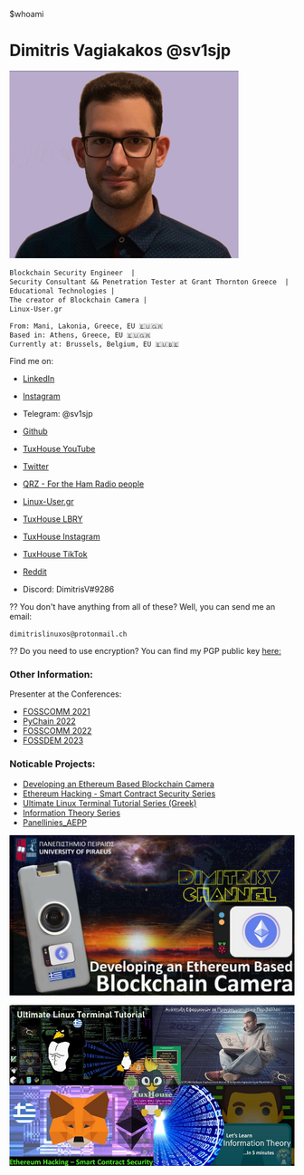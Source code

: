 $whoami
# Dimitris Vagiakakos @sv1sjp

![](/img/sv1sjp.jpg) 

```
Blockchain Security Engineer  | 
Security Consultant && Penetration Tester at Grant Thornton Greece  | 
Educational Technologies |
The creator of Blockchain Camera |
Linux-User.gr

```
```
From: Mani, Lakonia, Greece, EU 🇪🇺🇬🇷
Based in: Athens, Greece, EU 🇪🇺🇬🇷
Currently at: Brussels, Belgium, EU 🇪🇺🇧🇪
```

Find me on:

* [LinkedIn](https://www.linkedin.com/in/sv1sjp)

* [Instagram](https://www.instagram.com/sv1sjp/)

* Telegram: @sv1sjp 

* [Github](https://github.com/sv1sjp)

* [TuxHouse YouTube](www.youtube.com/LinuxOSblog)

* [Twitter](https://twitter.com/sv1sjp)

* [QRZ - For the Ham Radio people](https://www.qrz.com/db/sv1sjp)

* [Linux-User.gr](https://linux-user.gr/u/sv1sjp)

* [TuxHouse LBRY](https://odysee.com/@TuxHouse)

* [TuxHouse Instagram](https://www.instagram.com/panellinies_aepp)

* [TuxHouse TikTok](https://www.tiktok.com/@TuxHouse)

* [Reddit](https://www.reddit.com/user/sv1sjp/)

* Discord: DimitrisV#9286



?? You don't have anything from all of these? Well, you can send me an email: 
```
dimitrislinuxos@protonmail.ch
```

?? Do you need to use encryption? You can find my PGP public key [here:](/PDFs/pgp.txt)

### Other Information:

Presenter at the Conferences: 

* [FOSSCOMM 2021](https://2021.fosscomm.gr/index.html)
* [PyChain 2022](https://www.pychain.org/)
* [FOSSCOMM 2022](https://2022.fosscomm.gr/en/)
* [FOSSDEM 2023](https://fosdem.org/2023/)


### Noticable Projects:

* [Developing an Ethereum Based Blockchain Camera](https://sv1sjp.github.io/blockchain_camera/)
* [Ethereum Hacking - Smart Contract Security Series](https://www.youtube.com/playlist?list=PLZa7COjIxKWzLcMxI9cRNSzOtdR0xvXB7)
* [Ultimate Linux Terminal Tutorial Series (Greek)](https://www.youtube.com/playlist?list=PLZa7COjIxKWzfu1kLBWBbj-3wdKSzDVl4)
* [Information Theory Series](https://www.youtube.com/playlist?list=PLZa7COjIxKWzq3tyDlMqUmVzd1a7zDpT-)
* [Panellinies_AEPP](https://sv1sjp.github.io/panellinies_aepp/index.html)

![](/img/Blockchain_Camera_EN.jpg) 

![](/img/series.jpg) 


